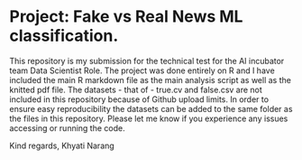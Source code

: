 
# Project: Fake vs Real News ML classification. 
This repository is my submission for the technical test for the AI incubator team Data Scientist Role. 
The project was done entirely on R and I have included the main R markdown file as the main analysis script as well as the knitted pdf file. 
The datasets - that of - true.cv and false.csv are not included in this repository because of Github upload limits. 
In order to ensure easy reproducibility the datasets can be added to the same folder as the files in this repository. 
Please let me know if you experience any issues accessing or running the code.

Kind regards, 
Khyati Narang 
